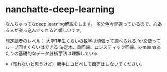 # nanchatte-deep-learning

なんちゃってなdeep learning解説をします。 
多分色々間違っているので、心ある人が突っ込んでくれると嬉しいです。 
 
想定読者のレベル： 
大学1年生くらいの数学は頑張って調べられる 
for文使ってループ回すくらいはできる 
決定木、重回帰、ロジスティック回帰、k-meansあたりの基礎的なデータ分析手法は理解している 
 
※（売れないと思うけど）勝手にコピペして商売はしないでください。

